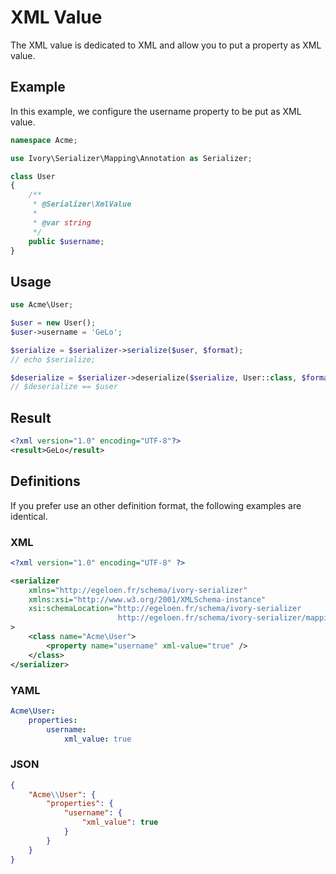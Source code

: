 # XML Value

The XML value is dedicated to XML and allow you to put a property as XML value.

## Example

In this example, we configure the username property to be put as XML value.

``` php
namespace Acme;

use Ivory\Serializer\Mapping\Annotation as Serializer;

class User
{
    /**
     * @Serializer\XmlValue
     *
     * @var string
     */
    public $username;
}
```

## Usage

``` php
use Acme\User;

$user = new User();
$user->username = 'GeLo';

$serialize = $serializer->serialize($user, $format);
// echo $serialize;

$deserialize = $serializer->deserialize($serialize, User::class, $format);
// $deserialize == $user
```

## Result

``` xml
<?xml version="1.0" encoding="UTF-8"?>
<result>GeLo</result>
```

## Definitions

If you prefer use an other definition format, the following examples are identical. 

### XML

``` xml
<?xml version="1.0" encoding="UTF-8" ?>

<serializer
    xmlns="http://egeloen.fr/schema/ivory-serializer"
    xmlns:xsi="http://www.w3.org/2001/XMLSchema-instance"
    xsi:schemaLocation="http://egeloen.fr/schema/ivory-serializer
                        http://egeloen.fr/schema/ivory-serializer/mapping-1.0.xsd"
>
    <class name="Acme\User">
        <property name="username" xml-value="true" />
    </class>
</serializer>
```

### YAML

``` yaml
Acme\User:
    properties:
        username:
            xml_value: true
```

### JSON

``` json
{
    "Acme\\User": {
        "properties": {
            "username": {
                "xml_value": true
            }
        }
    }
}
```

